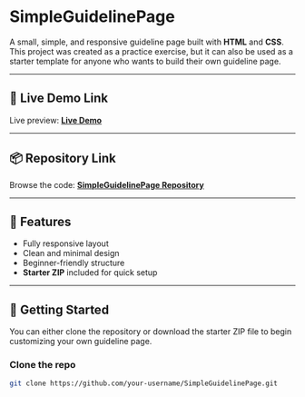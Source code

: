 # SimpleGuidelinePage

A small, simple, and responsive guideline page built with **HTML** and **CSS**.  
This project was created as a practice exercise, but it can also be used as a starter template for anyone who wants to build their own guideline page.

---

## 🔗 Live Demo Link
Live preview: **[Live Demo](https://mohammadzali2005.github.io/SimpleGuidelinePage/)**  

---

## 📦 Repository Link
Browse the code: **[SimpleGuidelinePage Repository](https://github.com/mohammadzali2005/SimpleGuidelinePage)**

---

## 🚀 Features
- Fully responsive layout  
- Clean and minimal design  
- Beginner-friendly structure  
- **Starter ZIP** included for quick setup  

---

## 📂 Getting Started
You can either clone the repository or download the starter ZIP file to begin customizing your own guideline page.

### Clone the repo
```bash
git clone https://github.com/your-username/SimpleGuidelinePage.git

